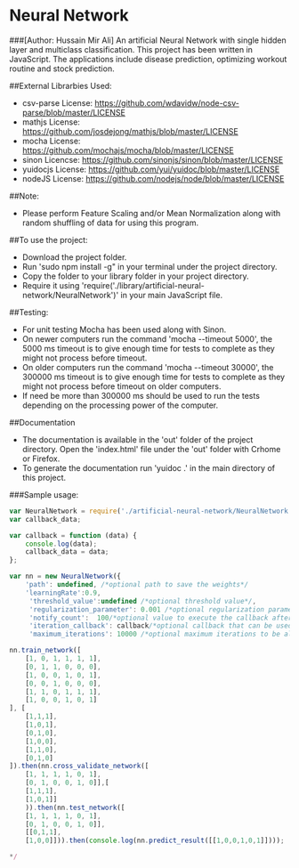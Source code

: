 # Neural Network 
###[Author: Hussain Mir Ali]
An artificial Neural Network with single hidden layer and multiclass classification. This project has been written in JavaScript. The applications include disease prediction, optimizing workout routine and stock prediction. 

##External Librarbies Used:
* csv-parse License: https://github.com/wdavidw/node-csv-parse/blob/master/LICENSE
* mathjs License: https://github.com/josdejong/mathjs/blob/master/LICENSE
* mocha License: https://github.com/mochajs/mocha/blob/master/LICENSE
* sinon Licencse: https://github.com/sinonjs/sinon/blob/master/LICENSE
* yuidocjs License: https://github.com/yui/yuidoc/blob/master/LICENSE
* nodeJS License: https://github.com/nodejs/node/blob/master/LICENSE

##Note: 
* Please perform Feature Scaling and/or Mean Normalization along with random shuffling of data for using this program.



##To use the project:
*  Download the project folder.
*  Run 'sudo npm install -g" in your terminal under the project directory.
*  Copy the folder to your library folder in your project directory.
*  Require it using 'require('./library/artificial-neural-network/NeuralNetwork')' in your main JavaScript file.

##Testing:
* For unit testing Mocha has been used along with Sinon. 
* On newer computers run the command 'mocha --timeout 5000', the 5000 ms timeout is to give enough time for tests to complete as they might not process before timeout. 
* On older computers run the command 'mocha --timeout 30000', the 300000 ms timeout is to give enough time for tests to complete as they might not process before timeout on older computers. 
* If need be more than 300000 ms should be used to run the tests depending on the processing power of the computer. 

##Documentation
*  The documentation is available in the 'out' folder of the project directory. Open the 'index.html' file under the 'out' folder with Crhome or Firefox.
*  To generate the documentation run 'yuidoc .' in the main directory of this project.

###Sample usage:

```javascript
var NeuralNetwork = require('./artificial-neural-network/NeuralNetwork');
var callback_data;

var callback = function (data) {
    console.log(data);
    callback_data = data;
};

var nn = new NeuralNetwork({
    'path': undefined, /*optional path to save the weights*/
    'learningRate':0.9, 
     'threshold_value':undefined /*optional threshold value*/, 
     'regularization_parameter': 0.001 /*optional regularization parameter to prevent overfitting*/, 
     'notify_count':  100/*optional value to execute the callback after every x number of iterations*/,
     'iteration_callback': callback/*optional callback that can be used for getting cost and iteration value on every notify count.*/,
     'maximum_iterations': 10000 /*optional maximum iterations to be allowed*/});

nn.train_network([
    [1, 0, 1, 1, 1, 1],
    [0, 1, 1, 0, 0, 0],
    [1, 0, 0, 1, 0, 1],
    [0, 0, 1, 0, 0, 0],
    [1, 1, 0, 1, 1, 1],
    [1, 0, 0, 1, 0, 1]
], [
    [1,1,1],
    [1,0,1],
    [0,1,0],
    [1,0,0],
    [1,1,0],
    [0,1,0]
]).then(nn.cross_validate_network([   
    [1, 1, 1, 1, 0, 1],
    [0, 1, 0, 0, 1, 0]],[
    [1,1,1],
    [1,0,1]]
    )).then(nn.test_network([
    [1, 1, 1, 1, 0, 1],
    [0, 1, 0, 0, 1, 0]],
    [[0,1,1],
    [1,0,0]])).then(console.log(nn.predict_result([[1,0,0,1,0,1]]))); 

*/
```